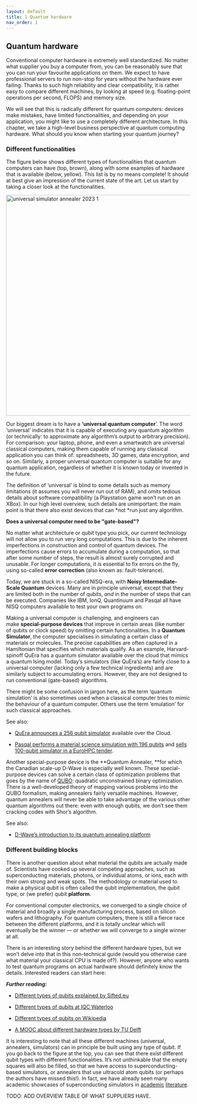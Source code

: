 ```yaml
---
layout: default
title: 1 Quantum hardware
nav_order: 1
---
```


## Quantum hardware

Conventional computer hardware is extremely well standardized. No matter
what supplier you buy a computer from, you can be reasonably sure that
you can run your favourite applications on them. We expect to have
professional servers to run non-stop for years without the hardware ever
failing. Thanks to such high reliability and clear compatibility, it is
rather easy to compare different machines, by looking at speed (e.g.
floating-point operations per second, FLOPS) and memory size.

We will see that this is radically different for quantum computers:
devices make mistakes, have limited functionalities, and depending on
your application, you might like to use a completely different
architecture. In this chapter, we take a high-level business perspective
at quantum computing hardware. What should you know when starting your
quantum journey? 

### Different functionalities

The figure below shows different types of functionalities that quantum
computers can have (top, brown), along with some examples of hardware
that is available (below, yellow). This list is by no means complete! It
should at best give an impression of the current state of the art. Let
us start by taking a closer look at the functionalities.

<img src=" {{ site.baseurl }}/media/image17.png" style="width:6.26806in"
alt="universal simulator annealer 2023 1" />

Our biggest dream is to have a **‘universal quantum computer**’. The
word ‘universal’ indicates that it is capable of executing any quantum
algorithm (or technically: to approximate any algorithm’s output to
arbitrary precision). For comparison: your laptop, phone, and even a
smartwatch are universal classical computers, making them capable of
running any classical application you can think of: spreadsheets, 3D
games, data encryption, and so on. Similarly, a proper universal quantum
computer is suitable for any quantum application, regardless of whether
it is known today or invented in the future. 

The definition of ‘universal’ is blind to some details such as memory
limitations (it assumes you will never run out of RAM), and omits
tedious details about software compatibility (a Playstation game won’t
run on an XBox). In our high level overview, such details are
unimportant: the main point is that there also exist devices that
can *not *run just any algorithm.

**Does a universal computer need to be "gate-based"?**

No matter what architecture or qubit type you pick, our current
technology will not allow you to run very long computations. This is due
to the inherent imperfections in construction and control of quantum
devices. The imperfections cause errors to accumulate during a
computation, so that after some number of steps, the result is almost
surely corrupted and unusable. For longer computations, it is essential
to fix errors on the fly, using so-called **error correction** (also
known as: fault-tolerance).  

Today, we are stuck in a so-called NISQ-era, with **Noisy
Intermediate-Scale Quantum** devices. Many are in principle universal,
except that they are limited both in the number of qubits, *and* in the
number of steps that can be executed. Companies like IBM, IonQ,
Quantinuum and Pasqal all have NISQ computers available to test your own
programs on. 

Making a universal computer is challenging, and engineers can
make **special-purpose devices** that improve in certain areas (like
number of qubits or clock speed) by omitting certain functionalities. In
a **Quantum Simulator**, the computer specialises in simulating a
certain class of materials or molecules. The precise capabilities are
often captured in a Hamiltonian that specifies which materials qualify.
As an example, Harvard-spinoff QuEra has a quantum simulator available
over the cloud that mimics a quantum Ising model. Today’s simulators
(like QuEra’s) are fairly close to a universal computer (lacking only a
few technical ingredients) and are similarly subject to accumulating
errors. However, they are not designed to run conventional (gate-based)
algorithms.

There might be some confusion in jargon here, as the term ‘quantum
simulation’ is also sometimes used when a classical computer tries to
mimic the behaviour of a quantum computer. Others use the term
‘emulation’ for such classical approaches. 

See also:

- [QuEra announces a 256 qubit
  simulator](https://www.technologyreview.com/2021/11/17/1040243/quantum-computer-256-bit-startup/) available
  over the Cloud. 

- [Pasqal performs a material science simulation with 196
  qubits](https://www.pasqal.com/articles/simulating-phases-of-matter-in-magnetic-materials-with-qubits) and [sells
  100-qubit simulator in a EuroHPC
  tender](https://eurohpc-ju.europa.eu/two-100-qubits-quantum-computers-pasqal-fzj-and-genci-boost-hpcqs-pan-european-hybrid-hpcquantum-2022-05-30_en).

Another special-purpose device is the **Quantum Annealer, **for which
the Canadian scale-up D-Wave is especially well known. These
special-purpose devices can solve a certain class of optimization
problems that goes by the name
of [QUBO](https://en.wikipedia.org/wiki/Quadratic_unconstrained_binary_optimization):
quadratic unconstrained binary optimization. There is a well-developed
theory of mapping various problems into the QUBO formalism, making
annealers fairly versatile machines. However, quantum annealers will
never be able to take advantage of the various other quantum algorithms
out there: even with enough qubits, we don’t see them cracking codes
with Shor’s algorithm. 

See also:

- [D-Wave’s introduction to its quantum annealing
  platform](https://docs.dwavesys.com/docs/latest/c_gs_2.html)

###  Different building blocks

There is another question about what material the qubits are actually
made of. Scientists have cooked up several competing approaches, such as
superconducting materials, photons, or individual atoms, or ions, each
with their own strong and weak spots. The methodology or material used
to make a physical qubit is often called the qubit implementation, the
qubit type, or (we prefer) qubit **platform**. 

For conventional computer electronics, we converged to a single choice
of material and broadly a single manufacturing process, based on silicon
wafers and lithography. For quantum computers, there is still a fierce
race between the different platforms, and it is totally unclear which
will eventually be the winner — or whether we will converge to a single
winner at all. 

There is an interesting story behind the different hardware types, but
we won’t delve into that in this non-technical guide (would you
otherwise care what material your classical CPU is made of?). However,
anyone who wants to test quantum programs on actual hardware should
definitely know the details. Interested readers can start here:

***Further reading:***

- [Different types of qubits explained by
  Sifted.eu](https://sifted.eu/articles/quest-qubits-quantum-startups-explained)

- [Different types of qubits at IQC
  Waterloo](https://uwaterloo.ca/institute-for-quantum-computing/quantum-101/quantum-information-science-and-technology/what-qubit)

- [Different types of qubits on
  Wikipedia](https://en.wikipedia.org/wiki/Qubit#Physical_implementations)

- [A MOOC about different hardware types by TU
  Delft](https://online-learning.tudelft.nl/courses/the-hardware-of-a-quantum-computer)

It is interesting to note that all these different machines (universal,
annealers, simulators) can in principle be built using any type of
qubit. If you go back to the figure at the top, you can see that there
exist different qubit types with different functionalities. It’s not
unthinkable that the empty squares will also be filled, so that we have
access to superconducting-based simulators, or annealers that use
ultracold atom qubits (or perhaps the authors have missed this!). In
fact, we have already seen many academic showcases of superconducting
simulators
in [academic](https://arxiv.org/abs/2211.16439) [literature](https://www.nature.com/articles/ncomms8654).

TODO: ADD OVERVIEW TABLE OF WHAT SUPPLIERS HAVE.

